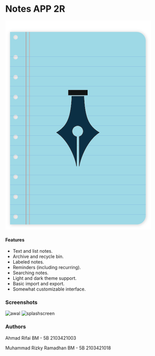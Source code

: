 # Notes APP 2R

![App icon](app/src/main/res/drawable/logo_biru.png)

#### Features
- Text and list notes.
- Archive and recycle bin.
- Labeled notes.
- Reminders (including recurring).
- Searching notes.
- Light and dark theme support.
- Basic import and export.
- Somewhat customizable interface.

### Screenshots

<img alt="awal"
     src="app/src/main/play/listings/en-US/graphics/phone-screenshots/awal.png"
     width="40%"/>  <img alt="splashscreen"
     src="app/src/main/play/listings/en-US/graphics/phone-screenshots/splashscreen.png"
     width="40%"/>

### Authors

Ahmad Rifai 
BM - 5B 
2103421003 <br>

Muhammad Rizky Ramadhan
BM - 5B
2103421018
